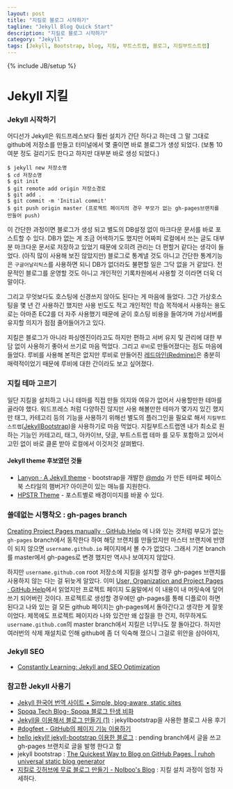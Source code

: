 ```yaml
---
layout: post
title: "지킬로 블로그 시작하기"
tagline: "Jekyll Blog Quick Start"
description: "지킬로 블로그 시작하기"
category: "Jekyll"
tags: [Jekyll, Bootstrap, blog, 지킬, 부트스트랩, 블로그, 지킬부트스트랩]
---
```

{% include JB/setup %}
# Jekyll 지킬


### Jekyll 시작하기
어디선가 Jekyll은 워드프레스보다 훨씬 설치가 간단 하다고 하는데 그 말 그대로 github에 저장소를 만들고 터미널에서 몇 줄이면 바로 블로그가 생성 되었다. (보통 10여분 정도 걸리기도 한다고 하지만 대부분 바로 생성 되었다.)

```
$ jekyll new 저장소명  
$ cd 저장소명
$ git init
$ git remote add origin 저장소경로
$ git add .
$ git commit -m 'Initial commit'
$ git push origin master (프로젝트 페이지의 경우 부모가 없는 gh-pages브랜치를 만들어 push)
```

이 간단한 과정이면 블로그가 생성 되고 별도의 DB설정 없이 마크다운 문서를 바로 포스트할 수 있다. DB가 없는 게 조금 어색하기도 했지만 어짜피 로컬에서 쓰는 글도 대부분 마크다운 문서로 저장하고 있었기 때문에 오히려 관리는 더 편할거 같다는 생각이 들었다. (아직 많이 사용해 보진 않았지만) 블로그로 통계낼 것도 아니고 간단한 통계기능은 `구글어날리틱스`를 사용하면 되니 DB가 없더라도 불편할 일은 그닥 없을 거 같았다. 전문적인 블로그를 운영할 것도 아니고 개인적인 기록차원에서 사용할 것 이라면 더욱 더 말이다.

그리고 무엇보다도 호스팅에 신경쓰지 않아도 된다는 게 마음에 들었다. 그간 가상호스팅을 몇 년 간 사용하긴 했지만 사용 빈도도 적고 개인적인 학습 목적에서 사용하는 용도로는 아마존 EC2를 더 자주 사용했기 때문에 굳이 호스팅 비용을 들여가며 가상서버를 유지할 의지가 점점 줄어들어가고 있다.

지킬은 블로그가 아니라 파싱엔진이라고도 하지만 편하고 서버 유지 및 관리에 대한 부담 없이 사용하기 좋아서 쓰기로 마음 먹었다. 그리고 `루비`로 만들어졌다는 점도 마음에 들었다. 루비를 사용해 본적은 없지만 루비로 만들어진 [레드마인(Redmine)](http://www.redmine.org/)은 충분히 매력적이었기 때문에 루비에 대한 간이라도 보고 싶어졌다.

### 지킬 테마 고르기
일단 지킬을 설치하고 나니 테마를 직접 만들 의지와 여유가 없어서 사용할만한 테마를 골라야 했다. 워드프레스 처럼 다양하진 않지만 사용 해볼만한 테마가 몇가지 있긴 했지만 태그, 카테고리 등의 기능을 사용하기 위해선 별도의 플러그인을 필요로 해서 `지킬부트스트랩`([JekyllBootstrap](http://jekyllbootstrap.com/))을 사용하기로 마음 먹었다.
지킬부트스트랩엔 내가 최소로 원하는 기능인 카테고리, 태그, 아카이브, 덧글, 부트스트랩 테마 를 모두 포함하고 있어서 고민 없이 바로 클론 받아 로컬에서 이것저것 살펴봤다.
 


#### Jekyll theme 후보였던 것들
 - [Lanyon · A Jekyll theme](http://lanyon.getpoole.com/) - bootstrap을 개발한 [@mdo](https://twitter.com/mdo) 가 만든 테마로 페이스북 스타일의 햄버거? 아이콘이 있는 매뉴를 지원한다.
 - [HPSTR Theme](http://mmistakes.github.io/hpstr-jekyll-theme/) - 포스트별로 배경이미지를 바꿀 수 있다.


### 쓸데없는 시행착오 : gh-pages branch
 [Creating Project Pages manually · GitHub Help](https://help.github.com/articles/creating-project-pages-manually) 에 나와 있는 것처럼 부모가 없는 `gh-pages` branch에서 동작한다 하여 해당 브랜치를 만들었지만 마스터 브랜치에 반영이 되지 않으면 `username.github.io` 페이지에서 볼 수가 없었다.
 그래서 기본 branch를 master에서 gh-pages로 변경 했지만 역시나 보여지지 않았다.

 하지만 `username.github.com` root 저장소에 지킬을 설치할 경우 gh-pages 브랜치를 사용하지 않는 다는 걸 뒤늦게 알았다. 이미 [User, Organization and Project Pages · GitHub Help](https://help.github.com/articles/user-organization-and-project-pages)에서 읽었지만 프로젝트 페이지 도움말에서 이 내용이 내 머릿속에 덮어쓰기 되어버린 것이다. 프로젝트로 생성할 경우에만 gh-pages를 통해 디플로이 하면 된다고 나와 있는 걸 모든 github 페이지는 gh-pages에서 돌아간다고 생각한 게 잘못이었다. 제목에도 프로젝트 페이지라 나와 있건만 왜 삽질을 한 건지, 허무하게도 `username.github.com`의 master branch에서 지킬은 너무나도 잘 돌아갔다. 하지만 여러번의 삭제 재설치로 인해 github에 좀 더 익숙해 졌으니 그걸로 위안을 삼아야지, 



### Jekyll SEO
 - [Constantly Learning: Jekyll and SEO Optimization](http://bretthard.in/2012/06/jekyll-and-seo-optimization/)


### 참고한 Jekyll 사용기
 - [Jekyll 한국어 번역 사이트 • Simple, blog-aware, static sites](http://svperstarz.github.io/jekyll-docs-ko/)
 - [Spoqa Tech Blog- Spoqa 블로그 탄생 비화](http://spoqa.github.io/2011/12/17/about-spoqa-blog-creation.html)
 - [Jekyll을 이용해서 블로그 만들기 (1)](http://devblog.croquis.com/ko/2012/05/22/1-jekyll-blog.html) : jekyllbootstrap을 사용한 블로그 사용 후기
 - [#dogfeet - GitHub의 페이지 기능 이용하기](http://dogfeet.github.io/articles/2012/github-pages.html)
 - [hello jekyll! jekyll-bootstrap 이용한 블로그](http://ohyecloudy.com/ddiary/2013/09/21/hello-jekyll/) : pending branch에서 글을 쓰고 gh-pages 브랜치로 글을 발행 한다고 함
 - jekyll bootstrap : [The Quickest Way to Blog on GitHub Pages. | ruhoh universal static blog generator](http://jekyllbootstrap.com/)
 - [지킬로 깃허브에 무료 블로그 만들기 - Nolboo's Blog](http://nolboo.github.io/blog/2013/10/15/free-blog-with-github-jekyll/) : 지킬 설치 과정이 엄청 자세하다.


